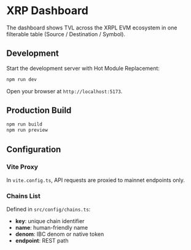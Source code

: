# XRP Dashboard

The dashboard shows TVL across the XRPL EVM ecosystem in one filterable table (Source / Destination / Symbol).

## Development

Start the development server with Hot Module Replacement:

```bash
npm run dev
```

Open your browser at `http://localhost:5173`.

## Production Build

```bash
npm run build
npm run preview
```

## Configuration

### Vite Proxy

In `vite.config.ts`, API requests are proxied to mainnet endpoints only.

### Chains List

Defined in `src/config/chains.ts`:

* **key**: unique chain identifier
* **name**: human-friendly name
* **denom**: IBC denom or native token
* **endpoint**: REST path
